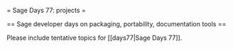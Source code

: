 = Sage Days 77: projects =

== Sage developer days on packaging, portability, documentation tools ==

Please include tentative topics for [[days77|Sage Days 77]].
